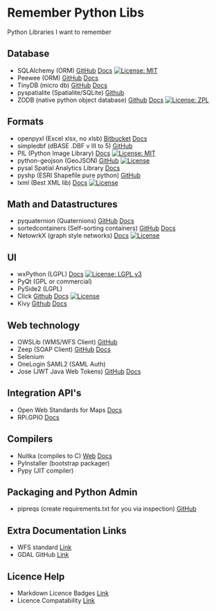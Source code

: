 # Remember Python Libs
Python Libraries I want to remember

## Database
* SQLAlchemy (ORM) [GitHub](https://github.com/zzzeek/sqlalchemy) [Docs](http://docs.sqlalchemy.org/en/latest/) [![License: MIT](https://img.shields.io/badge/License-MIT-yellow.svg)](https://opensource.org/licenses/MIT)
* Peewee (ORM) [GitHub](https://github.com/coleifer/peewee) [Docs](http://docs.peewee-orm.com/en/latest/index.html)
* TinyDB (micro db) [GitHub](https://github.com/msiemens/tinydb) [Docs](https://tinydb.readthedocs.io/en/latest/)
* pyspatialite (Spatialite/SQLite) [Github](https://github.com/lokkju/pyspatialite)
* ZODB (native python object database) [Github](https://github.com/zopefoundation/ZODB) [Docs](http://www.zodb.org/en/latest/index.html)  [![License: ZPL](https://img.shields.io/badge/license-ZPL-blue.svg)](https://github.com/zopefoundation/ZODB/blob/master/LICENSE.txt)

## Formats
* openpyxl (Excel xlsx, no xlsb) [Bitbucket](http://bitbucket.org/openpyxl/openpyxl/src) [Docs](https://openpyxl.readthedocs.io/en/stable/index.html)
* simpledbf (dBASE .DBF v III to 5) [GitHub](https://github.com/rnelsonchem/simpledbf)
* PIL (Python Image Library) [Docs](https://pillow.readthedocs.io/en/5.1.x/) [![License: MIT](https://img.shields.io/badge/License-MIT-yellow.svg)](https://opensource.org/licenses/MIT)
* python-geojson (GeoJSON) [GitHub](https://github.com/frewsxcv/python-geojson) [![License](https://img.shields.io/badge/License-BSD%203--Clause-blue.svg)](https://opensource.org/licenses/BSD-3-Clause)
* pysal Spatial Analytics Library [Docs](http://pysal.readthedocs.io/en/latest/index.html)
* pyshp (ESRI Shapefile pure python) [GitHub](https://github.com/GeospatialPython/pyshp)
* lxml (Best XML lib) [Docs](https://lxml.de/tutorial.html) [![License](https://img.shields.io/badge/License-BSD%203--Clause-blue.svg)](https://opensource.org/licenses/BSD-3-Clause)

## Math and Datastructures
* pyquaternion (Quaternions) [GitHub](https://github.com/KieranWynn/pyquaternion) [Docs](http://kieranwynn.github.io/pyquaternion/)
* sortedcontainers (Self-sorting containers) [GitHub](https://github.com/grantjenks/python-sortedcontainers/) [Docs](http://www.grantjenks.com/docs/sortedcontainers/)
* NetowrkX (graph style networks) [Docs](https://networkx.github.io/) [![License](https://img.shields.io/badge/License-BSD%203--Clause-blue.svg)](https://opensource.org/licenses/BSD-3-Clause)

## UI
* wxPython (LGPL) [Docs](https://docs.wxpython.org/index.html) [![License: LGPL v3](https://img.shields.io/badge/License-LGPL%20v3-blue.svg)](https://www.gnu.org/licenses/lgpl-3.0)
* PyQt (GPL or commercial)
* PySide2 (LGPL)
* Click [Github](https://github.com/pallets/click/) [Docs](https://click.palletsprojects.com/en/7.x/) [![License](https://img.shields.io/badge/License-BSD%203--Clause-blue.svg)](https://opensource.org/licenses/BSD-3-Clause)
* Kivy [Github](https://github.com/kivy/kivy) [Docs](https://kivy.org/doc/stable/)

## Web technology
* OWSLib (WMS/WFS Client) [GitHub](https://github.com/geopython/OWSLib)
* Zeep (SOAP Client) [GitHub](https://github.com/mvantellingen/python-zeep) [Docs](http://docs.python-zeep.org/en/master/index.html)
* Selenium
* OneLogin SAML2 (SAML Auth)
* Jose (JWT Java Web Tokens) [GitHub](https://github.com/mpdavis/python-jose) [Docs](https://python-jose.readthedocs.io/en/latest/)

## Integration API's
* Open Web Standards for Maps [Docs](http://geopython.github.io/OWSLib/)
* RPi.GPIO [Docs](https://sourceforge.net/p/raspberry-gpio-python/wiki/Home/)

## Compilers
* Nuitka (compiles to C) [Web](http://nuitka.net/) [Docs](http://nuitka.net/doc/user-manual.html)
* PyInstaller (bootstrap packager)
* Pypy (JIT compiler)

## Packaging and Python Admin
* pipreqs (create requirements.txt for you via inspection) [GitHub](https://github.com/bndr/pipreqs)

## Extra Documentation Links
* WFS standard [Link](http://docs.geoserver.org/latest/en/user/services/wfs/reference.html)
* GDAL GitHub [Link](https://github.com/OSGeo/gdal)

## Licence Help
* Markdown Licence Badges [Link](https://gist.github.com/lukas-h/2a5d00690736b4c3a7ba)
* Licence Compatability [Link](https://janelia-flyem.github.io/licenses.html)
